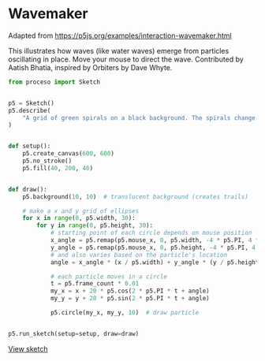 # Wavemaker

Adapted from https://p5js.org/examples/interaction-wavemaker.html

This illustrates how waves (like water waves) emerge from particles
oscillating in place. Move your mouse to direct the wave. Contributed by
Aatish Bhatia, inspired by Orbiters by Dave Whyte. 

```python
from proceso import Sketch


p5 = Sketch()
p5.describe(
    "A grid of green spirals on a black background. The spirals change their motion based on the mouse position."
)


def setup():
    p5.create_canvas(600, 600)
    p5.no_stroke()
    p5.fill(40, 200, 40)


def draw():
    p5.background(10, 10)  # translucent background (creates trails)

    # make a x and y grid of ellipses
    for x in range(0, p5.width, 30):
        for y in range(0, p5.height, 30):
            # starting point of each circle depends on mouse position
            x_angle = p5.remap(p5.mouse_x, 0, p5.width, -4 * p5.PI, 4 * p5.PI, True)
            y_angle = p5.remap(p5.mouse_x, 0, p5.height, -4 * p5.PI, 4 * p5.PI, True)
            # and also varies based on the particle's location
            angle = x_angle * (x / p5.width) + y_angle * (y / p5.height)

            # each particle moves in a circle
            t = p5.frame_count * 0.01
            my_x = x + 20 * p5.cos(2 * p5.PI * t + angle)
            my_y = y + 20 * p5.sin(2 * p5.PI * t + angle)

            p5.circle(my_x, my_y, 10)  # draw particle


p5.run_sketch(setup=setup, draw=draw)
```

<a class="sd-sphinx-override sd-btn sd-text-wrap sd-btn-primary sd-rounded-pill float-left" href="https://4b2d42a1-0e0c-430f-8b20-4b2c7ff0dc3e.pyscriptapps.com/f6bb3b38-7458-4a46-b680-20b895599714/latest/" target="_blank">View sketch</a>

